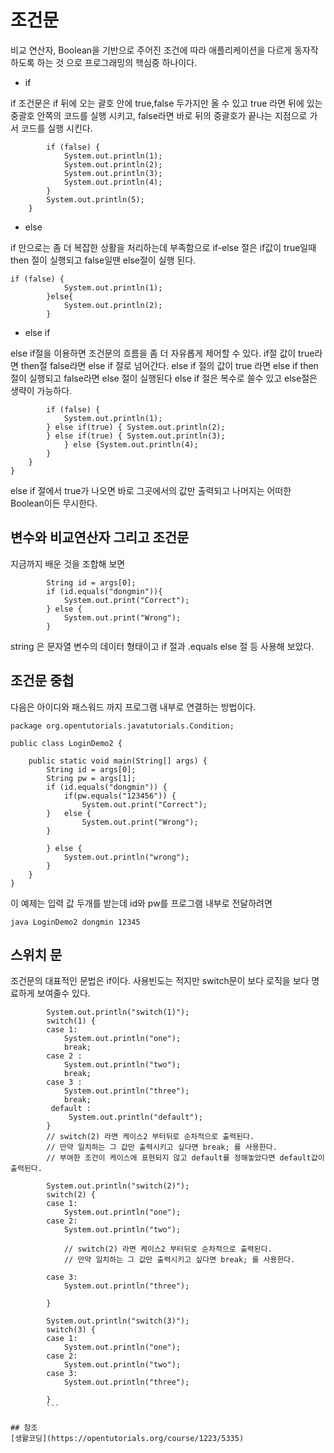 # 조건문

비교 연산자, Boolean을 기반으로 주어진 조건에 따라 애플리케이션을 다르게 동자작하도록 하는 것 으로 프로그래밍의 핵심중 하나이다.
- if

if 조건문은 if 뒤에 오는 괄호 안에 true,false 두가지만 올 수 있고 true 라면 뒤에 있는 중괄호 안쪽의  코드를 실행 시키고, false라면 바로 뒤의 중괄호가 끝나는 지점으로 가서 코드를 실행 시킨다. 
```
		if (false) {
			System.out.println(1);
			System.out.println(2);
			System.out.println(3);
			System.out.println(4);
		}
		System.out.println(5);
	}
```

- else

if 만으로는 좀 더 복잡한 상활을 처리하는데 부족함으로 if-else 절은 if값이 true일때  then 절이 실행되고 false일땐 else절이 실행 된다.
```
if (false) {
			System.out.println(1);
		}else{
			System.out.println(2);
		}
```

- else if

else if절을 이용하면 조건문의 흐름을 좀 더 자유롭게 제어할 수 있다. if절 값이 true라면 then절 false라면 else if 절로 넘어간다. else if 절의 값이 true 라면 else if then절이 실행되고 false라면 else 절이 실행된다
else if 절은 복수로 쓸수 있고 else절은 생략이 가능하다. 
```
		if (false) {
			System.out.println(1);
		} else if(true) { System.out.println(2);
		} else if(true) { System.out.println(3);
			} else {System.out.println(4);
		}
	}
}
```
else if 절에서 true가 나오면 바로 그곳에서의 값만 출력되고 나머지는 어떠한 Boolean이든 무시한다.

## 변수와 비교연산자 그리고 조건문

지금까지 배운 것을 조합해 보면
```
		String id = args[0];
		if (id.equals("dongmin")){
			System.out.print("Correct");
		} else {
			System.out.print("Wrong");
		}
```
string 은 문자열 변수의 데이터 형태이고 if 절과 .equals else 절 등 사용해 보았다. 

## 조건문 중첩

다음은 아이디와 패스워드 까지 프로그램 내부로 연결하는 방법이다.
```
package org.opentutorials.javatutorials.Condition;

public class LoginDemo2 {

	public static void main(String[] args) {
		String id = args[0];
		String pw = args[1];
		if (id.equals("dongmin")) {
			if(pw.equals("123456")) {
				System.out.print("Correct");
		}   else {
				System.out.print("Wrong");
		}
		
		} else {
			System.out.println("wrong");
		}
	}
}

```

이 예제는 입력 값 두개를 받는데 id와 pw를 프로그램 내부로 전달하려면
```
java LoginDemo2 dongmin 12345
```

## 스위치 문

조건문의 대표적인 문법은 if이다. 사용빈도는 적지만 switch문이 보다 로직을 보다 명료하게 보여줄수 있다.
```
		System.out.println("switch(1)");
		switch(1) { 
		case 1:
			System.out.println("one");  
			break;
		case 2 :
			System.out.println("two");
			break;
		case 3 :
			System.out.println("three");
			break;
		 default :
			 System.out.println("default");
		}
		// switch(2) 라면 케이스2 부터뒤로 순차적으로 출력된다.
		// 만약 일치하는 그 값만 출력시키고 싶다면 break; 를 사용한다. 
		// 부여한 조건이 케이스에 표현되지 않고 default를 정해놓았다면 default값이 출력된다. 
		
		System.out.println("switch(2)");
		switch(2) {
		case 1:
			System.out.println("one");
		case 2:
			System.out.println("two"); 

			// switch(2) 라면 케이스2 부터뒤로 순차적으로 출력된다.  
			// 만약 일치하는 그 값만 출력시키고 싶다면 break; 를 사용한다. 
		
		case 3:
			System.out.println("three");
			
		}
		
		System.out.println("switch(3)");
		switch(3) {
		case 1:
			System.out.println("one");
		case 2:
			System.out.println("two");
		case 3:
			System.out.println("three");
			
		}
		``` 

## 참조
[생활코딩](https://opentutorials.org/course/1223/5335)




